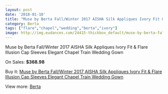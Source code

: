 ```yaml
---
layout: post
date: '2018-01-10'
title: "Muse by Berta Fall/Winter 2017 AISHA Silk Appliques Ivory Fit & Flare Illusion Cap Sleeves Elegant Chapel Train Wedding Gown"
category: Berta
tags: ["flare","chapel","wedding","berta","ivory"]
image: http://img.eudances.com/24415-thickbox_default/muse-by-berta-fall-winter-2017-aisha-silk-appliques-ivory-fit-flare-illusion-cap-sleeves-elegant-chapel-train-wedding-gown.jpg
---
```

Muse by Berta Fall/Winter 2017 AISHA Silk Appliques Ivory Fit & Flare Illusion Cap Sleeves Elegant Chapel Train Wedding Gown

On Sales: **$368.98**
<a href="https://www.eudances.com/en/berta/8108-muse-by-berta-fall-winter-2017-aisha-silk-appliques-ivory-fit-flare-illusion-cap-sleeves-elegant-chapel-train-wedding-gown.html"><amp-img layout="responsive" width="600" height="600" src="//img.eudances.com/24415-thickbox_default/muse-by-berta-fall-winter-2017-aisha-silk-appliques-ivory-fit-flare-illusion-cap-sleeves-elegant-chapel-train-wedding-gown.jpg" alt="Muse by Berta Fall/Winter 2017 AISHA Silk Appliques Ivory Fit & Flare Illusion Cap Sleeves Elegant Chapel Train Wedding Gown 0" /></a>
<a href="https://www.eudances.com/en/berta/8108-muse-by-berta-fall-winter-2017-aisha-silk-appliques-ivory-fit-flare-illusion-cap-sleeves-elegant-chapel-train-wedding-gown.html"><amp-img layout="responsive" width="600" height="600" src="//img.eudances.com/24421-thickbox_default/muse-by-berta-fall-winter-2017-aisha-silk-appliques-ivory-fit-flare-illusion-cap-sleeves-elegant-chapel-train-wedding-gown.jpg" alt="Muse by Berta Fall/Winter 2017 AISHA Silk Appliques Ivory Fit & Flare Illusion Cap Sleeves Elegant Chapel Train Wedding Gown 1" /></a>
<a href="https://www.eudances.com/en/berta/8108-muse-by-berta-fall-winter-2017-aisha-silk-appliques-ivory-fit-flare-illusion-cap-sleeves-elegant-chapel-train-wedding-gown.html"><amp-img layout="responsive" width="600" height="600" src="//img.eudances.com/24420-thickbox_default/muse-by-berta-fall-winter-2017-aisha-silk-appliques-ivory-fit-flare-illusion-cap-sleeves-elegant-chapel-train-wedding-gown.jpg" alt="Muse by Berta Fall/Winter 2017 AISHA Silk Appliques Ivory Fit & Flare Illusion Cap Sleeves Elegant Chapel Train Wedding Gown 2" /></a>
<a href="https://www.eudances.com/en/berta/8108-muse-by-berta-fall-winter-2017-aisha-silk-appliques-ivory-fit-flare-illusion-cap-sleeves-elegant-chapel-train-wedding-gown.html"><amp-img layout="responsive" width="600" height="600" src="//img.eudances.com/24419-thickbox_default/muse-by-berta-fall-winter-2017-aisha-silk-appliques-ivory-fit-flare-illusion-cap-sleeves-elegant-chapel-train-wedding-gown.jpg" alt="Muse by Berta Fall/Winter 2017 AISHA Silk Appliques Ivory Fit & Flare Illusion Cap Sleeves Elegant Chapel Train Wedding Gown 3" /></a>
<a href="https://www.eudances.com/en/berta/8108-muse-by-berta-fall-winter-2017-aisha-silk-appliques-ivory-fit-flare-illusion-cap-sleeves-elegant-chapel-train-wedding-gown.html"><amp-img layout="responsive" width="600" height="600" src="//img.eudances.com/24418-thickbox_default/muse-by-berta-fall-winter-2017-aisha-silk-appliques-ivory-fit-flare-illusion-cap-sleeves-elegant-chapel-train-wedding-gown.jpg" alt="Muse by Berta Fall/Winter 2017 AISHA Silk Appliques Ivory Fit & Flare Illusion Cap Sleeves Elegant Chapel Train Wedding Gown 4" /></a>
<a href="https://www.eudances.com/en/berta/8108-muse-by-berta-fall-winter-2017-aisha-silk-appliques-ivory-fit-flare-illusion-cap-sleeves-elegant-chapel-train-wedding-gown.html"><amp-img layout="responsive" width="600" height="600" src="//img.eudances.com/24417-thickbox_default/muse-by-berta-fall-winter-2017-aisha-silk-appliques-ivory-fit-flare-illusion-cap-sleeves-elegant-chapel-train-wedding-gown.jpg" alt="Muse by Berta Fall/Winter 2017 AISHA Silk Appliques Ivory Fit & Flare Illusion Cap Sleeves Elegant Chapel Train Wedding Gown 5" /></a>
<a href="https://www.eudances.com/en/berta/8108-muse-by-berta-fall-winter-2017-aisha-silk-appliques-ivory-fit-flare-illusion-cap-sleeves-elegant-chapel-train-wedding-gown.html"><amp-img layout="responsive" width="600" height="600" src="//img.eudances.com/24416-thickbox_default/muse-by-berta-fall-winter-2017-aisha-silk-appliques-ivory-fit-flare-illusion-cap-sleeves-elegant-chapel-train-wedding-gown.jpg" alt="Muse by Berta Fall/Winter 2017 AISHA Silk Appliques Ivory Fit & Flare Illusion Cap Sleeves Elegant Chapel Train Wedding Gown 6" /></a>

Buy it: [Muse by Berta Fall/Winter 2017 AISHA Silk Appliques Ivory Fit & Flare Illusion Cap Sleeves Elegant Chapel Train Wedding Gown](https://www.eudances.com/en/berta/8108-muse-by-berta-fall-winter-2017-aisha-silk-appliques-ivory-fit-flare-illusion-cap-sleeves-elegant-chapel-train-wedding-gown.html "Muse by Berta Fall/Winter 2017 AISHA Silk Appliques Ivory Fit & Flare Illusion Cap Sleeves Elegant Chapel Train Wedding Gown")

View more: [Berta](https://www.eudances.com/en/110-berta "Berta")